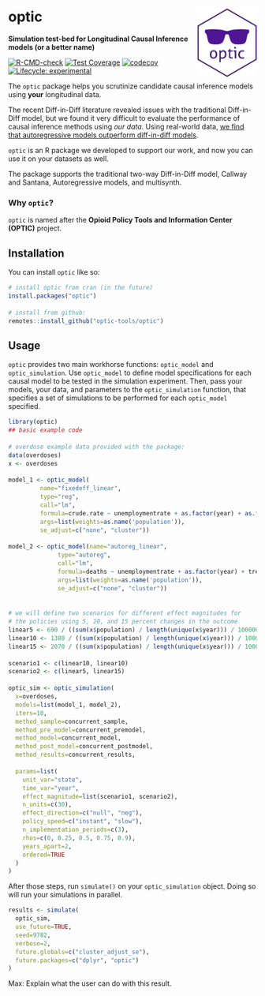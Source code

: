 
<!-- README.md is generated from README.Rmd. Please edit that file -->

# optic <a href='https://optic-tools.github.io/optic/'><img src='man/figures/optic.png' align="right" height="139"  style="height:139px !important;" /></a>

**Simulation test-bed for Longitudinal Causal Inference models (or a
better name)**

<!-- badges: start -->

[![R-CMD-check](https://github.com/optic-tools/optic/workflows/R-CMD-check/badge.svg)](https://github.com/optic-tools/optic/actions)
[![Test
Coverage](https://github.com/optic-tools/optic/workflows/test-coverage/badge.svg)](https://github.com/optic-tools/optic/actions)
[![codecov](https://codecov.io/gh/optic-tools/optic/branch/develop/graph/badge.svg?token=5XYDOFFJMH)](https://codecov.io/gh/optic-tools/optic)
[![Lifecycle:
experimental](https://img.shields.io/badge/lifecycle-experimental-orange.svg)](https://www.tidyverse.org/lifecycle/#experimental)
<!-- badges: end -->

The `optic` package helps you scrutinize candidate causal inference
models using **your** longitudinal data.

The recent Diff-in-Diff literature revealed issues with the traditional
Diff-in-Diff model, but we found it very difficult to evaluate the
performance of causal inference methods using *our data*. Using
real-world data, [we find that autoregressive models outperform
diff-in-diff
models](https://bmcmedresmethodol.biomedcentral.com/articles/10.1186/s12874-021-01471-y).

`optic` is an R package we developed to support our work, and now you
can use it on your datasets as well.

The package supports the traditional two-way Diff-in-Diff model, Callway
and Santana, Autoregressive models, and multisynth.

### Why `optic`?

`optic` is named after the **Opioid Policy Tools and Information Center
(OPTIC)** project.

## Installation

You can install `optic` like so:

``` r
# install optic from cran (in the future)
install.packages("optic")

# install from github:
remotes::install_github("optic-tools/optic")
```

## Usage

`optic` provides two main workhorse functions: `optic_model` and
`optic_simulation`. Use `optic_model` to define model specifications for
each causal model to be tested in the simulation experiment. Then, pass
your models, your data, and parameters to the `optic_simulation`
function, that specifies a set of simulations to be performed for each
`optic_model` specified.

``` r
library(optic)
## basic example code

# overdose example data provided with the package:
data(overdoses)
x <- overdoses

model_1 <- optic_model(
         name="fixedeff_linear",
         type="reg",
         call="lm",
         formula=crude.rate ~ unemploymentrate + as.factor(year) + as.factor(state) + treatment1_level + treatment2_level,
         args=list(weights=as.name('population')),
         se_adjust=c("none", "cluster"))

model_2 <- optic_model(name="autoreg_linear",
              type="autoreg",
              call="lm",
              formula=deaths ~ unemploymentrate + as.factor(year) + treatment1_change + treatment2_change,
              args=list(weights=as.name('population')),
              se_adjust=c("none", "cluster"))


# we will define two scenarios for different effect magnitudes for
# the policies using 5, 10, and 15 percent changes in the outcome
linear5 <- 690 / ((sum(x$population) / length(unique(x$year))) / 100000)
linear10 <- 1380 / ((sum(x$population) / length(unique(x$year))) / 100000)
linear15 <- 2070 / ((sum(x$population) / length(unique(x$year))) / 100000)

scenario1 <- c(linear10, linear10)
scenario2 <- c(linear5, linear15)

optic_sim <- optic_simulation(
  x=overdoses,
  models=list(model_1, model_2),
  iters=10,
  method_sample=concurrent_sample,
  method_pre_model=concurrent_premodel,
  method_model=concurrent_model,
  method_post_model=concurrent_postmodel,
  method_results=concurrent_results,
  
  params=list(
    unit_var="state",
    time_var="year",
    effect_magnitude=list(scenario1, scenario2),
    n_units=c(30),
    effect_direction=c("null", "neg"),
    policy_speed=c("instant", "slow"),
    n_implementation_periods=c(3),
    rhos=c(0, 0.25, 0.5, 0.75, 0.9),
    years_apart=2,
    ordered=TRUE
  )
)
```

After those steps, run `simulate()` on your `optic_simulation` object.
Doing so will run your simulations in parallel.

``` r
results <- simulate(
  optic_sim,
  use_future=TRUE,
  seed=9782,
  verbose=2,
  future.globals=c("cluster_adjust_se"),
  future.packages=c("dplyr", "optic")
)
```

Max: Explain what the user can do with this result.
